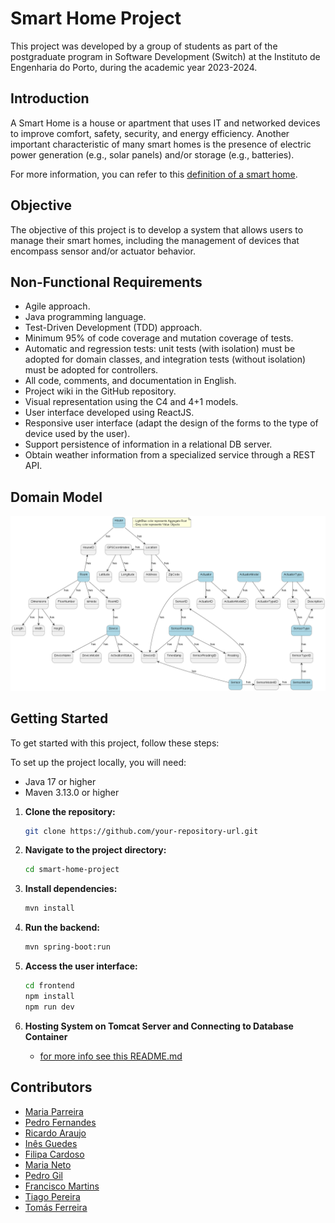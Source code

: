 # Smart Home Project

This project was developed by a group of students as part of the postgraduate program in Software Development (Switch) at the Instituto de Engenharia do Porto, during the academic year 2023-2024.

## Introduction

A Smart Home is a house or apartment that uses IT and networked devices to improve comfort, safety, security, and energy efficiency. Another important characteristic of many smart homes is the presence of electric power generation (e.g., solar panels) and/or storage (e.g., batteries).

For more information, you can refer to this [definition of a smart home](https://www.techtarget.com/iotagenda/definition/smart-home-or-building).

## Objective

The objective of this project is to develop a system that allows users to manage their smart homes, including the management of devices that encompass sensor and/or actuator behavior.

## Non-Functional Requirements

- Agile approach.
- Java programming language.
- Test-Driven Development (TDD) approach.
- Minimum 95% of code coverage and mutation coverage of tests.
- Automatic and regression tests: unit tests (with isolation) must be adopted for domain classes, and integration tests (without isolation) must be adopted for controllers.
- All code, comments, and documentation in English.
- Project wiki in the GitHub repository.
- Visual representation using the C4 and 4+1 models.
- User interface developed using ReactJS.
- Responsive user interface (adapt the design of the forms to the type of device used by the user).
- Support persistence of information in a relational DB server.
- Obtain weather information from a specialized service through a REST API.

## Domain Model

![Domain Model](documentation/uml/Wiki/DomainModel/DomainModel.png)

## Getting Started

To get started with this project, follow these steps:

To set up the project locally, you will need:
- Java 17 or higher
- Maven 3.13.0 or higher

1. **Clone the repository:**
    ```sh
    git clone https://github.com/your-repository-url.git
    ```
2. **Navigate to the project directory:**
    ```sh
    cd smart-home-project
    ```
3. **Install dependencies:**
    ```sh
    mvn install
    ```
4. **Run the backend:**
    ```sh
    mvn spring-boot:run
    ```
   
5. **Access the user interface:**
   ```sh
   cd frontend
   npm install
   npm run dev
   ```
6. **Hosting System on Tomcat Server and Connecting to Database Container**

   - [for more info see this README.md](documentation/README.md)


## Contributors

- [Maria Parreira](https://github.com/mariaparreira-code)
- [Pedro Fernandes](https://github.com/PedroMSFernandes5)
- [Ricardo Araujo](https://github.com/RicardoAraujoSwitch)
- [Inês Guedes](https://github.com/InesGuedes-Switch)
- [Filipa Cardoso](https://github.com/filipacardoso)
- [Maria Neto](https://github.com/maria-neto)
- [Pedro Gil](https://github.com/PedroHGill)
- [Francisco Martins](https://github.com/FranciscoRamosMartins)
- [Tiago Pereira](https://github.com/tiagopereiraswitch)
- [Tomás Ferreira](https://github.com/1141142TF)
